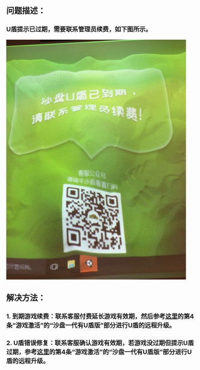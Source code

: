 ## 问题描述：
### U盾提示已过期，需要联系管理员续费，如下图所示。
![""](images/MagicIsland-Dongle-1-1.jpg)
## 解决方法：
### 1. 到期游戏续费：联系客服付费延长游戏有效期，然后参考[这里](MagicIsland-Update-Q2.html "沙盘一代游戏更新教程")的第4条“游戏激活”的“沙盘一代有U盾版”部分进行U盾的远程升级。
### 2. U盾错误修复：联系客服确认游戏有效期，若游戏没过期但提示U盾过期，参考[这里](MagicIsland-Update-Q2.html "沙盘一代游戏更新教程")的第4条“游戏激活”的“沙盘一代有U盾版”部分进行U盾的远程升级。
